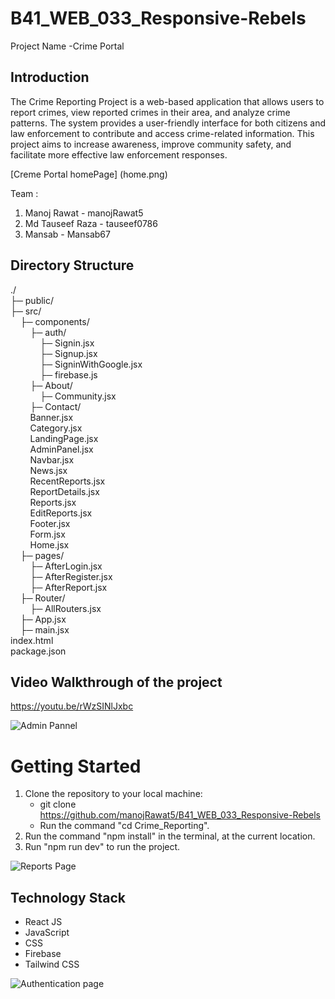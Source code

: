 <!-- # React + Vite

This template provides a minimal setup to get React working in Vite with HMR and some ESLint rules.

Currently, two official plugins are available:

- [@vitejs/plugin-react](https://github.com/vitejs/vite-plugin-react/blob/main/packages/plugin-react/README.md) uses [Babel](https://babeljs.io/) for Fast Refresh
- [@vitejs/plugin-react-swc](https://github.com/vitejs/vite-plugin-react-swc) uses [SWC](https://swc.rs/) for Fast Refresh -->

# B41_WEB_033_Responsive-Rebels


Project Name -Crime Portal

## Introduction
The Crime Reporting Project is a web-based application that allows users to report crimes, view reported crimes in their area, and analyze crime patterns. The system provides a user-friendly interface for both citizens and law enforcement to contribute and access crime-related information. This project aims to increase awareness, improve community safety, and facilitate more effective law enforcement responses.

[Creme Portal homePage] (home.png)

Team : 
1) Manoj Rawat - manojRawat5
2) Md Tauseef Raza - tauseef0786
3) Mansab - Mansab67

## Directory Structure
./ <br />
├─ public/ <br />
├─ src/ <br />
&nbsp; &nbsp; ├─ components/ <br />
&nbsp; &nbsp; &nbsp; &nbsp; ├─ auth/ <br />
&nbsp; &nbsp; &nbsp; &nbsp; &nbsp; &nbsp; ├─ Signin.jsx <br />
&nbsp; &nbsp; &nbsp; &nbsp; &nbsp; &nbsp; ├─ Signup.jsx <br />
&nbsp; &nbsp; &nbsp; &nbsp; &nbsp; &nbsp; ├─ SigninWithGoogle.jsx <br />
&nbsp; &nbsp; &nbsp; &nbsp; &nbsp; &nbsp; ├─ firebase.js <br />
&nbsp; &nbsp; &nbsp; &nbsp; ├─ About/ <br />
&nbsp; &nbsp; &nbsp; &nbsp; &nbsp; &nbsp; ├─ Community.jsx <br />
&nbsp; &nbsp; &nbsp; &nbsp; ├─ Contact/ <br />
&nbsp; &nbsp; &nbsp; &nbsp; Banner.jsx  <br />
&nbsp; &nbsp; &nbsp; &nbsp; Category.jsx  <br />
&nbsp; &nbsp; &nbsp; &nbsp; LandingPage.jsx  <br />
&nbsp; &nbsp; &nbsp; &nbsp; AdminPanel.jsx  <br />
&nbsp; &nbsp; &nbsp; &nbsp; Navbar.jsx  <br />
&nbsp; &nbsp; &nbsp; &nbsp; News.jsx  <br />
&nbsp; &nbsp; &nbsp; &nbsp; RecentReports.jsx  <br />
&nbsp; &nbsp; &nbsp; &nbsp; ReportDetails.jsx  <br />
&nbsp; &nbsp; &nbsp; &nbsp; Reports.jsx  <br />
&nbsp; &nbsp; &nbsp; &nbsp; EditReports.jsx  <br />
&nbsp; &nbsp; &nbsp; &nbsp; Footer.jsx  <br />
&nbsp; &nbsp; &nbsp; &nbsp; Form.jsx  <br />
&nbsp; &nbsp; &nbsp; &nbsp; Home.jsx  <br />
&nbsp; &nbsp; ├─ pages/ <br />
&nbsp; &nbsp; &nbsp; &nbsp; ├─ AfterLogin.jsx <br />
&nbsp; &nbsp; &nbsp; &nbsp; ├─ AfterRegister.jsx <br />
&nbsp; &nbsp; &nbsp; &nbsp; ├─ AfterReport.jsx <br />
&nbsp; &nbsp; ├─ Router/ <br />
&nbsp; &nbsp; &nbsp; &nbsp; ├─ AllRouters.jsx <br />
&nbsp; &nbsp; ├─ App.jsx <br />
&nbsp; &nbsp; ├─ main.jsx <br />
index.html <br />
package.json <br />

## Video Walkthrough of the project
https://youtu.be/rWzSINlJxbc 

![Admin Pannel](admin.png)

# Getting Started

1. Clone the repository to your local machine:
   - git clone https://github.com/manojRawat5/B41_WEB_033_Responsive-Rebels
   - Run the command "cd Crime_Reporting".
2. Run the command "npm install" in the terminal, at the current location.
3. Run "npm run dev" to run the project.


![Reports Page](reports.png)


## Technology Stack
- React JS
- JavaScript
- CSS
- Firebase
- Tailwind CSS


![Authentication page](register.png)
